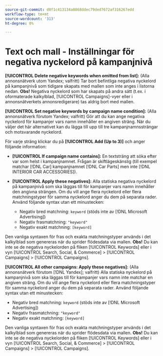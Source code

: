```yaml
---
source-git-commit: d0f1c413134a0868ddec79ded7672af316267edd
workflow-type: tm+mt
source-wordcount: '313'
ht-degree: 0%

---
```

# Text och mall - Inställningar för negativa nyckelord på kampanjnivå

**[!UICONTROL Delete negative keywords when omitted from list]:** (Alla annonsnätverk utom Yandex; valfritt) Tar bort befintliga negativa nyckelord på kampanjnivå som tidigare skapats med mallen som inte anges i listorna nedan. **Obs!** Negativa nyckelord som har skapats på andra sätt (t.ex. i oformaterade kalkylblad, [!UICONTROL Campaigns]-vyer eller i annonsnätverkets annonsredigerare) tas aldrig bort med mallen.

**[!UICONTROL Set negative keywords by campaign name condition]:** (Alla annonsnätverk förutom Yandex; valfritt) Gör att du kan ange negativa nyckelord för kampanjer vars namn innehåller en angiven sträng. När du väljer det här alternativet kan du lägga till upp till tre kampanjnamnssträngar och motsvarande nyckelord.

För varje sträng klickar du på **[!UICONTROL Add (Up to 3)]** och anger följande information:

* **[!UICONTROL If campaign name contains]:** En textsträng att söka efter var som helst i kampanjnamnet. Frågan är skiftlägeskänslig (till exempel matchar [!DNL Car] kampanjnamnet [!DNL Car Parts] men inte [!DNL INTERIOR CAR ACCESSORIES]).

* **[!UICONTROL Apply these negatives]:** Alla statiska negativa nyckelord på kampanjnivå som ska läggas till för kampanjer vars namn innehåller den angivna strängen. Om du vill ange flera nyckelord eller flera matchningstyper för samma nyckelord anger du dem på separata rader. Använd följande syntax utan ett minustecken:

   * Negativ bred matchning: `keyword` (stöds inte av [!DNL Microsoft Advertising])
   * Negativ frasmatchning: `"keyword"`
   * Negativ exakt matchning: `[keyword]`

Den vanliga syntaxen för fras och exakta matchningstyper används i det kalkylblad som genereras när du sprider flödesdata via mallen. **Obs!** Du kan inte se de negativa nyckelorden på fliken [!UICONTROL Keywords] eller i vyn [!UICONTROL Search, Social, & Commerce] > [!UICONTROL Campaigns] > [!UICONTROL Campaigns].

**[!UICONTROL All other campaigns: Apply these negatives]:** (Alla annonsnätverk förutom [!DNL Yandex]; valfritt) Alla statiska nyckelord på kampanjnivå som ska läggas till för kampanjer vars namn inte matchar en angiven sträng. Om du vill ange flera nyckelord eller flera matchningstyper för samma nyckelord anger du dem på separata rader. Använd följande syntax utan ett minustecken:

* Negativ bred matchning: `keyword` (stöds inte av [!DNL Microsoft Advertising])
* Negativ frasmatchning: `"keyword"`
* Negativ exakt matchning: `[keyword]`

Den vanliga syntaxen för fras och exakta matchningstyper används i det kalkylblad som genereras när du sprider flödesdata via mallen. **Obs!** Du kan inte se de negativa nyckelorden på fliken [!UICONTROL Keywords] eller i vyn [!UICONTROL Search, Social, & Commerce] > [!UICONTROL Campaigns] > [!UICONTROL Campaigns].
